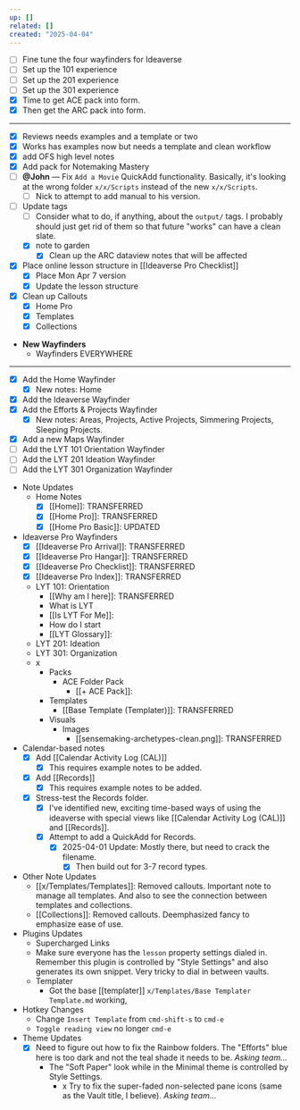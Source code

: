 ```yaml
---
up: []
related: []
created: "2025-04-04"
---
```





- [ ] Fine tune the four wayfinders for Ideaverse
- [ ] Set up the 101 experience
- [ ] Set up the 201 experience
- [ ] Set up the 301 experience
- [x] Time to get ACE pack into form.
- [x] Then get the ARC pack into form.
- ---
- [x] Reviews needs examples and a template or two 
- [x] Works has examples now but needs a template and clean workflow
- [x] add OFS high level notes
- [x] Add pack for Notemaking Mastery
- [ ] **@John** — Fix `Add a Movie` QuickAdd functionality. Basically, it's looking at the wrong folder `x/x/Scripts` instead of the new `x/x/Scripts`.
	- [ ] Nick to attempt to add manual to his version.
- [ ] Update tags
	- [ ] Consider what to do, if anything, about the `output/` tags. I probably should just get rid of them so that future "works" can have a clean slate. 
	- [x] note to garden
		- [x] Clean up the ARC dataview notes that will be affected
- [x] Place online lesson structure in [[Ideaverse Pro Checklist]]
	- [x] Place Mon Apr 7 version
	- [x] Update the lesson structure
- [x] Clean up Callouts
	- [x] Home Pro
	- [x] Templates
	- [x] Collections
- **New Wayfinders**
	- Wayfinders EVERYWHERE
- ---
- [x] Add the Home Wayfinder
	- [x] New notes: Home
- [x] Add the Ideaverse Wayfinder
- [x] Add the Efforts & Projects Wayfinder
	- [x] New notes: Areas, Projects, Active Projects, Simmering Projects, Sleeping Projects.
- [x] Add a new Maps Wayfinder
- [ ] Add the LYT 101 Orientation Wayfinder
- [ ] Add the LYT 201 Ideation Wayfinder
- [ ] Add the LYT 301 Organization Wayfinder
- Note Updates
	- Home Notes
	    - [x] [[Home]]: TRANSFERRED
	    - [x] [[Home Pro]]: TRANSFERRED
	    - [x] [[Home Pro Basic]]: UPDATED
- Ideaverse Pro Wayfinders
	- [x] [[Ideaverse Pro Arrival]]: TRANSFERRED
	- [x] [[Ideaverse Pro Hangar]]: TRANSFERRED
	- [x] [[Ideaverse Pro Checklist]]: TRANSFERRED
	- [x] [[Ideaverse Pro Index]]: TRANSFERRED
  - LYT 101: Orientation
    - [[Why am I here]]: TRANSFERRED
    - What is LYT
    - [[Is LYT For Me]]:
    - How do I start
    - [[LYT Glossary]]:
  - LYT 201: Ideation
  - LYT 301: Organization
  - x
    - Packs
      - ACE Folder Pack
        - [[+ ACE Pack]]:
    - Templates
      - [[Base Template (Templater)]]: TRANSFERRED
    - Visuals
      - Images
        - [[sensemaking-archetypes-clean.png]]: TRANSFERRED
- Calendar-based notes
  - [x] Add [[Calendar Activity Log (CAL)]]
    - [x] This requires example notes to be added.
  - [x] Add [[Records]]
    - [x] This requires example notes to be added.
  - [x] Stress-test the Records folder.
    - [x] I've identified new, exciting time-based ways of using the ideaverse with special views like [[Calendar Activity Log (CAL)]] and [[Records]].
    - [x] Attempt to add a QuickAdd for Records.
      - [x] 2025-04-01 Update: Mostly there, but need to crack the filename.
        - [x] Then build out for 3-7 record types.
- Other Note Updates
	- [[x/Templates/Templates]]: Removed callouts. Important note to manage all templates. And also to see the connection between templates and collections.
	- [[Collections]]: Removed callouts. Deemphasized fancy to emphasize ease of use.
- Plugins Updates
	- Supercharged Links
	- Make sure everyone has the `lesson` property settings dialed in. Remember this plugin is controlled by "Style Settings" and also generates its own snippet. Very tricky to dial in between vaults.
  - Templater
    - Got the base [[templater]] `x/Templates/Base Templater Template.md` working,
- Hotkey Changes
	- Change `Insert Template` from `cmd-shift-s` to `cmd-e`
	- `Toggle reading view` no longer `cmd-e`
- Theme Updates
  - [x] Need to figure out how to fix the Rainbow folders. The "Efforts" blue here is too dark and not the teal shade it needs to be. _Asking team..._
	- The "Soft Paper" look while in the Minimal theme is controlled by Style Settings.
		- x Try to fix the super-faded non-selected pane icons (same as the Vault title, I believe). _Asking team..._
